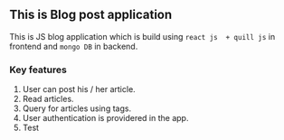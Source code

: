 ## This is Blog post application

This is JS blog application which is build using `react js  + quill js` in frontend and `mongo DB` in backend.

### Key features
1. User can post his / her article.
2. Read articles.
3. Query for articles using tags.
4. User authentication is providered in the app.
5. Test